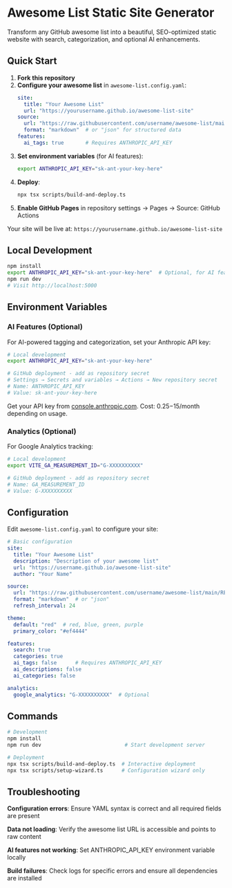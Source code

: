 # Awesome List Static Site Generator

Transform any GitHub awesome list into a beautiful, SEO-optimized static website with search, categorization, and optional AI enhancements.

## Quick Start

1. **Fork this repository**
2. **Configure your awesome list** in `awesome-list.config.yaml`:
   ```yaml
   site:
     title: "Your Awesome List"
     url: "https://yourusername.github.io/awesome-list-site"
   source:
     url: "https://raw.githubusercontent.com/username/awesome-list/main/README.md"
     format: "markdown"  # or "json" for structured data
   features:
     ai_tags: true       # Requires ANTHROPIC_API_KEY
   ```
3. **Set environment variables** (for AI features):
   ```bash
   export ANTHROPIC_API_KEY="sk-ant-your-key-here"
   ```
4. **Deploy**:
   ```bash
   npx tsx scripts/build-and-deploy.ts
   ```
5. **Enable GitHub Pages** in repository settings → Pages → Source: GitHub Actions

Your site will be live at: `https://yourusername.github.io/awesome-list-site`

## Local Development

```bash
npm install
export ANTHROPIC_API_KEY="sk-ant-your-key-here"  # Optional, for AI features
npm run dev
# Visit http://localhost:5000
```

## Environment Variables

### AI Features (Optional)

For AI-powered tagging and categorization, set your Anthropic API key:

```bash
# Local development
export ANTHROPIC_API_KEY="sk-ant-your-key-here"

# GitHub deployment - add as repository secret
# Settings → Secrets and variables → Actions → New repository secret
# Name: ANTHROPIC_API_KEY
# Value: sk-ant-your-key-here
```

Get your API key from [console.anthropic.com](https://console.anthropic.com). Cost: $0.25-$15/month depending on usage.

### Analytics (Optional)

For Google Analytics tracking:

```bash
# Local development
export VITE_GA_MEASUREMENT_ID="G-XXXXXXXXXX"

# GitHub deployment - add as repository secret
# Name: GA_MEASUREMENT_ID
# Value: G-XXXXXXXXXX
```

## Configuration

Edit `awesome-list.config.yaml` to configure your site:

```yaml
# Basic configuration
site:
  title: "Your Awesome List"
  description: "Description of your awesome list"
  url: "https://username.github.io/awesome-list-site"
  author: "Your Name"

source:
  url: "https://raw.githubusercontent.com/username/awesome-list/main/README.md"
  format: "markdown"  # or "json"
  refresh_interval: 24

theme:
  default: "red"  # red, blue, green, purple
  primary_color: "#ef4444"

features:
  search: true
  categories: true
  ai_tags: false      # Requires ANTHROPIC_API_KEY
  ai_descriptions: false
  ai_categories: false

analytics:
  google_analytics: "G-XXXXXXXXXX"  # Optional
```

## Commands

```bash
# Development
npm install
npm run dev                           # Start development server

# Deployment  
npx tsx scripts/build-and-deploy.ts  # Interactive deployment
npx tsx scripts/setup-wizard.ts      # Configuration wizard only
```

## Troubleshooting

**Configuration errors**: Ensure YAML syntax is correct and all required fields are present

**Data not loading**: Verify the awesome list URL is accessible and points to raw content

**AI features not working**: Set ANTHROPIC_API_KEY environment variable locally

**Build failures**: Check logs for specific errors and ensure all dependencies are installed